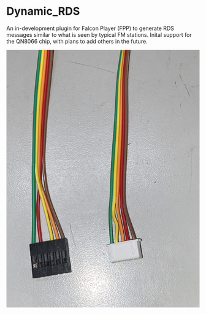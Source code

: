 # Dynamic_RDS

An in-development plugin for Falcon Player (FPP) to generate RDS messages similar to what is seen by typical FM stations. Inital support for the QN8066 chip, with plans to add others in the future.

![Connector](images/A60B60E9-6E4B-4F7A-9144-C04AAFB28907.jpeg)
